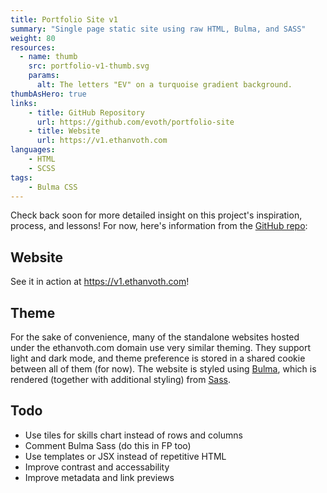 ```yaml
---
title: Portfolio Site v1
summary: "Single page static site using raw HTML, Bulma, and SASS"
weight: 80
resources:
  - name: thumb
    src: portfolio-v1-thumb.svg
    params:
      alt: The letters "EV" on a turquoise gradient background.
thumbAsHero: true
links:
    - title: GitHub Repository
      url: https://github.com/evoth/portfolio-site
    - title: Website
      url: https://v1.ethanvoth.com
languages:
    - HTML
    - SCSS
tags:
    - Bulma CSS
---
```


Check back soon for more detailed insight on this project's inspiration, process, and lessons! For now, here's information from the [GitHub repo](https://github.com/evoth/portfolio-site):

## Website

See it in action at https://v1.ethanvoth.com!

## Theme

For the sake of convenience, many of the standalone websites hosted under the ethanvoth.com domain use very similar theming. They support light and dark mode, and theme preference is stored in a shared cookie between all of them (for now). The website is styled using [Bulma](https://bulma.io/), which is rendered (together with additional styling) from [Sass](https://sass-lang.com/).

## Todo

- Use tiles for skills chart instead of rows and columns
- Comment Bulma Sass (do this in FP too)
- Use templates or JSX instead of repetitive HTML
- Improve contrast and accessability
- Improve metadata and link previews